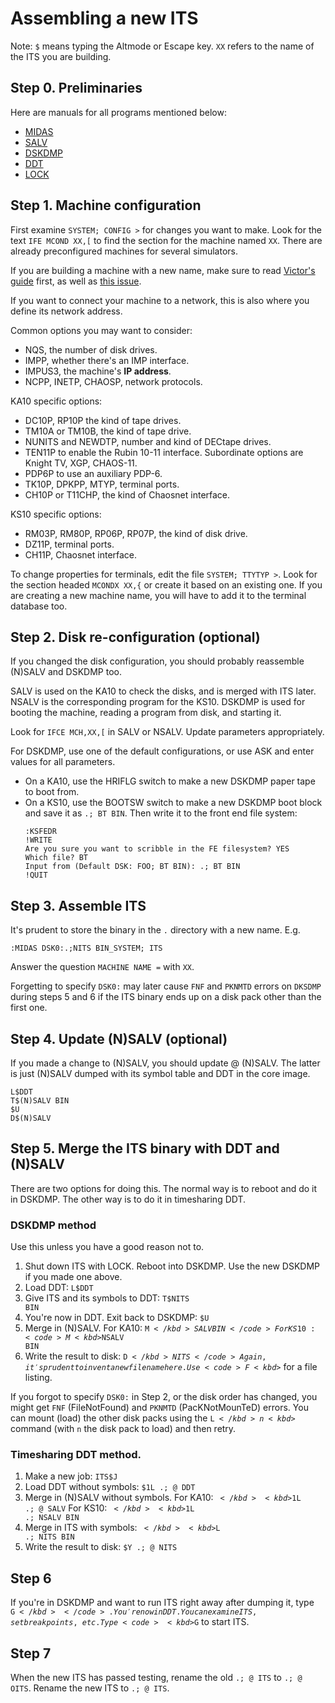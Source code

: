 # Assembling a new ITS

Note: <code><kbd>$</kbd></code> means typing the Altmode or Escape key. `XX` refers to the name of the ITS you are building.

## Step 0. Preliminaries
Here are manuals for all programs mentioned below:
   - [MIDAS](info/midas.26)
   - [SALV](kshack/nsalv.order)
   - [DSKDMP](sysdoc/dskdmp.order)
   - [DDT](_info_/ddtord.1462)
   - [LOCK](_info_/lock.order)

## Step 1. Machine configuration
First examine `SYSTEM; CONFIG >` for changes you want to make.  Look for the text `IFE MCOND XX,[` to find the section for the machine named `XX`. There are already preconfigured machines for several simulators.

If you are building a machine with a new name, make sure to read [Victor's guide](https://its.victor.se/wiki/rename) first, as well as [this issue](https://github.com/PDP-10/its/issues/441).

If you want to connect your machine to a network, this is also where you define its network address.

   Common options you may want to consider:
   - NQS, the number of disk drives.
   - IMPP, whether there's an IMP interface.
   - IMPUS3, the machine's **IP address**.
   - NCPP, INETP, CHAOSP, network protocols.

   KA10 specific options:
   - DC10P, RP10P the kind of tape drives.
   - TM10A or TM10B, the kind of tape drive.
   - NUNITS and NEWDTP, number and kind of DECtape drives.
   - TEN11P to enable the Rubin 10-11 interface.  Subordinate options are Knight TV, XGP, CHAOS-11.
   - PDP6P to use an auxiliary PDP-6.
   - TK10P, DPKPP, MTYP, terminal ports.
   - CH10P or T11CHP, the kind of Chaosnet interface.

   KS10 specific options:
   - RM03P, RM80P, RP06P, RP07P, the kind of disk drive.
   - DZ11P, terminal ports.
   - CH11P, Chaosnet interface.

   To change properties for terminals, edit the file `SYSTEM; TTYTYP >`.
   Look for the section headed `MCONDX XX,{` or create it based on an existing one.
If you are creating a new machine name, you will have to add it to the terminal database too.


## Step 2. Disk re-configuration (optional)
If you changed the disk configuration, you should probably reassemble (N)SALV and DSKDMP too.

   SALV is used on the KA10 to check the disks, and is merged with ITS later.  NSALV is the corresponding program for the KS10.  DSKDMP is used for booting the machine, reading a program from disk, and starting it.

   Look for `IFCE MCH,XX,[` in SALV or NSALV.  Update parameters appropriately.

   For DSKDMP, use one of the default configurations, or use ASK and enter values for all parameters.
   - On a KA10, use the HRIFLG switch to make a new DSKDMP paper tape to boot from.
   - On a KS10, use the BOOTSW switch to make a new DSKDMP boot block and save it as `.; BT BIN`.  Then write it to the front end file system:
     ```
     :KSFEDR
     !WRITE
     Are you sure you want to scribble in the FE filesystem? YES
     Which file? BT
     Input from (Default DSK: FOO; BT BIN): .; BT BIN
     !QUIT
     ```

## Step 3. Assemble ITS
It's prudent to store the binary in the `.` directory with a new name.  E.g.

    :MIDAS DSK0:.;NITS BIN_SYSTEM; ITS

Answer the question `MACHINE NAME =` with `XX`.

Forgetting to specify `DSK0:` may later cause `FNF` and `PKNMTD` errors on `DKSDMP` during steps 5 and 6 if the ITS binary ends up on a disk pack other than the first one.

## Step 4. Update (N)SALV (optional)
If you made a change to (N)SALV, you should update @ (N)SALV.  The latter is just (N)SALV dumped with its symbol table and DDT in the core image.

   ```
   L$DDT
   T$(N)SALV BIN
   $U
   D$(N)SALV
   ```

## Step 5. Merge the ITS binary with DDT and (N)SALV

   There are two options for doing this.  The normal way is to reboot and do it in DSKDMP.  The other way is to do it in timesharing DDT.

### DSKDMP method
Use this unless you have a good reason not to.

  1. Shut down ITS with LOCK.  Reboot into DSKDMP.  Use the new DSKDMP if you made one above.
  2. Load DDT: <code>L<kbd>$</kbd>DDT</code>
  3. Give ITS and its symbols to DDT: <code>T<kbd>$</kbd>NITS BIN</code>
  4. You're now in DDT.  Exit back to DSKDMP: <code><kbd>$</kbd>U</code>
  5. Merge in (N)SALV.  For KA10: <code>M<kbd>$</kbd>SALV BIN</code>  For KS10: <code>M<kbd>$</kbd>NSALV BIN</code>
  6. Write the result to disk: <code>D<kbd>$</kbd>NITS</code>  Again, it's prudent to invent a new file name here.  Use <code>F<kbd>$</kbd></code> for a file listing.

If you forgot to specify `DSK0:` in Step 2, or the disk order has changed, you might get `FNF` (FileNotFound) and `PKNMTD` (PacKNotMounTeD) errors. You can mount (load) the other disk packs using the <code>L<kbd>$</kbd>n<kbd>$</kbd></code> command (with `n` the disk pack to load) and then retry.

### Timesharing DDT method.

   1. Make a new job: <code>ITS<kbd>$</kbd>J</code>
   2. Load DDT without symbols: <code><kbd>$</kbd>1L .; @ DDT</code>
   3. Merge in (N)SALV without symbols.  For KA10: <code><kbd>$</kbd><kbd>$</kbd>1L .; @ SALV</code>  For KS10: <code><kbd>$</kbd><kbd>$</kbd>1L .; NSALV BIN</code>
   4. Merge in ITS with symbols: <code><kbd>$</kbd><kbd>$</kbd>L .; NITS BIN</code>
   5. Write the result to disk: <code><kbd>$</kbd>Y .; @ NITS</code>

## Step 6
If you're in DSKDMP and want to run ITS right away after dumping it, type <code>G<kbd>$</kbd></code>.  You're now in DDT.  You can examine ITS, set breakpoints, etc.  Type <code><kbd>$</kbd>G</code> to start ITS.

## Step 7
When the new ITS has passed testing, rename the old `.; @ ITS` to `.; @ OITS`.  Rename the new ITS to `.; @ ITS`.
